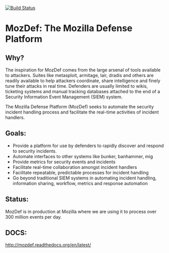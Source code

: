 [![Build Status](https://travis-ci.org/pwnbus/MozDef.svg?branch=master)](https://travis-ci.org/pwnbus/MozDef)

MozDef: The Mozilla Defense Platform
=====================================

Why?
----

The inspiration for MozDef comes from the large arsenal of tools available to attackers. Suites like metasploit, armitage, lair, dradis and others are readily available to help attackers coordinate, share intelligence and finely tune their attacks in real time. Defenders are usually limited to wikis, ticketing systems and manual tracking databases attached to the end of a Security Information Event Management (SIEM) system.

The Mozilla Defense Platform (MozDef) seeks to automate the security incident handling process and facilitate the real-time activities of incident handlers.

Goals:
------

* Provide a platform for use by defenders to rapidly discover and respond to security incidents.
* Automate interfaces to other systems like bunker, banhammer, mig
* Provide metrics for security events and incidents
* Facilitate real-time collaboration amongst incident handlers
* Facilitate repeatable, predictable processes for incident handling
* Go beyond traditional SIEM systems in automating incident handling, information sharing, workflow, metrics and response automation

Status:
--------
MozDef is in production at Mozilla where we are using it to process over 300 million events per day.

DOCS:
-----
http://mozdef.readthedocs.org/en/latest/
